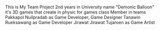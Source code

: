 This is My Team Project 2nd years in University name "Demonic Balloon" it's 3D games that create in physic for games class
Member in teams
Pakkapol Nuilpradab as Game Developer, Game Designer
Tanawin Rueksawang as Game Developer
Jirawat Jirawat Tujaroen as Game Artist
